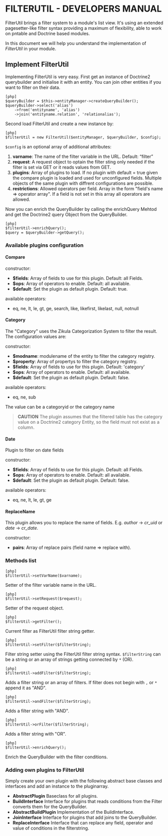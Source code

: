 
# FILTERUTIL - DEVELOPERS MANUAL #

FilterUtil brings a filter system to a module's list view. It's using an extended
pagesetter­-like filter syntax providing a maximum of flexibility, able to work on
pntable and Doctrine based modules.

In this document we will help you understand the implementation of _FilterUtil_
in your module.


## Implement FilterUtil ##

Implementing FilterUtil is very easy. 
First get an instance of Doctrine2 querybuilder and initialise it with an entity. You can join other entities if you want to filter on their data.

    [php]
    $queryBuilder = $this->entityManager->createQueryBuilder();
    $queryBuilder->select('alias')
        ->from('entityname', 'alias')
        ->join('entityname.relation', 'relationalias');

Second load FilterUtil and create a new instance by:

    [php]
    $filterUtil = new FilterUtil($entityManager, $queryBuilder, $config);
    
`$config` is an optional array of additional attributes:

1. **varname**: The name of the filter variable in the URL. Default: “filter”
2. **request**: A request object to optain the filter sting
   only needed if the filter is set via GET or it reads values from GET.
3. **plugins**: Array of plugins to load.
   If no plugin with default = true given the compare plugin is loaded and used for unconfigured fields. Multiple objects of the same plugin with diffrent configurations are possible.
4. **restrictions**: Allowed operators per field.
   Array in the form "field's name => operator array". If a field is not set in this array all operators are allowed.

Now you can enrich the QueryBuilder by calling the enrichQuery Mehtod and get the Doctrine2 query Object from the QueryBuilder.

    [php]
    $filterUtil->enrichQuery();
    $query = $queryBuilder->getQuery();

### Available plugins configuration ###

#### Compare ####

constructor:
- **$fields**:  Array of fields to use for this plugin. Default: all Fields.
- **$ops**: Array of operators to enable. Default: all available.
- **$default**: Set the plugin as default plugin. Default: true.

available operators:
- eq, ne, lt, le, gt, ge, search, like, likefirst, likelast, null, notnull

#### Category ####

The "Category" uses the Zikula Categorization System to filter the result.
The configuration values are:

constructor:
- **$modname**: modulename of the entity to filter the category registry. 
- **$property**: Array of propertys to filter the category registry.
- **$fields**:  Array of fields to use for this plugin. Default: 'category'
- **$ops**: Array of operators to enable. Default: all available.
- **$default**: Set the plugin as default plugin. Default: false.

available operators:
- eq, ne, sub

The value can be a categoryid or the category name

> **CAUTION**
> The plugin assumes that the filtered table has the category value on
> a Doctrine2 category Entity, so the field must not exist as a column.

#### Date ####

Plugin to filter on date fields

constructor:
- **$fields**:  Array of fields to use for this plugin. Default: all Fields.
- **$ops**: Array of operators to enable. Default: all available.
- **$default**: Set the plugin as default plugin. Default: false.

available operators:
- eq, ne, lt, le, gt, ge

#### ReplaceName ####

This plugin allows you to replace the name of fields.
E.g. *author* -> *cr_uid* or *date* -> *cr_date*.

constructor:
- **pairs**: Array of replace pairs (field name => replace with).


### Methods list ###

    [php]
    $filterUtil->setVarName($varname);

Setter of the filter variable name in the URL. 

    [php]
    $filterUtil->setRequest($request);

Setter of the request object. 

    [php]
    $filterUtil->getFilter();

Current filter as FilterUtil filter string getter.

    [php]
    $filterUtil->setFilter($filterString);

Filter string setter using the FilterUtil filter string syntax.
`$filterString` can be a string or an array of strings getting connected by `*` (OR).

    [php]
    $filterUtil->addFilter($filterString);

Adds a filter string or an array of filters.
If filter does not begin with `,` or `*` append it as "AND".

    [php]
    $filterUtil->andFilter($filterString);

Adds a filter string with "AND".

    [php]
    $filterUtil->orFilter($filterString);

Adds a filter string with "OR".

    [php]
    $filterUtil->enrichQuery();

Enrich the QueryBuilder with the filter conditions.


### Adding own plugins to FilterUtil ###

Simply create your own plugin with the following abstract base classes and interfaces and add an instance to the pluginarray.

- **AbstractPlugin** Baseclass for all plugins.
- **BuildInterface** Interface for plugins that reads conditions from the Filter converts them for the QueryBuilder.
- **AbstractBuildPlugin** Implementation of the BuildInterface.
- **JoinInterface** Interface for plugins that add joins to the QueryBuilder.
- **ReplaceInterface** Interface that can replace any field, operator and value of conditions in the filterstring.